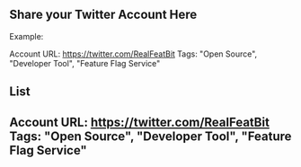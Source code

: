 ## Share your Twitter Account Here

Example:

Account URL: https://twitter.com/RealFeatBit
Tags: "Open Source", "Developer Tool", "Feature Flag Service"

## List

Account URL: https://twitter.com/RealFeatBit
Tags: "Open Source", "Developer Tool", "Feature Flag Service"
---



